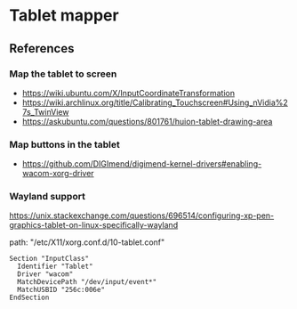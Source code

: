 # Tablet mapper

## References

### Map the tablet to screen
- https://wiki.ubuntu.com/X/InputCoordinateTransformation
- https://wiki.archlinux.org/title/Calibrating_Touchscreen#Using_nVidia%27s_TwinView
- https://askubuntu.com/questions/801761/huion-tablet-drawing-area

### Map buttons in the tablet
- https://github.com/DIGImend/digimend-kernel-drivers#enabling-wacom-xorg-driver

### Wayland support
https://unix.stackexchange.com/questions/696514/configuring-xp-pen-graphics-tablet-on-linux-specifically-wayland

path: "/etc/X11/xorg.conf.d/10-tablet.conf"

```
Section "InputClass"
  Identifier "Tablet"
  Driver "wacom"
  MatchDevicePath "/dev/input/event*"
  MatchUSBID "256c:006e"
EndSection
```
